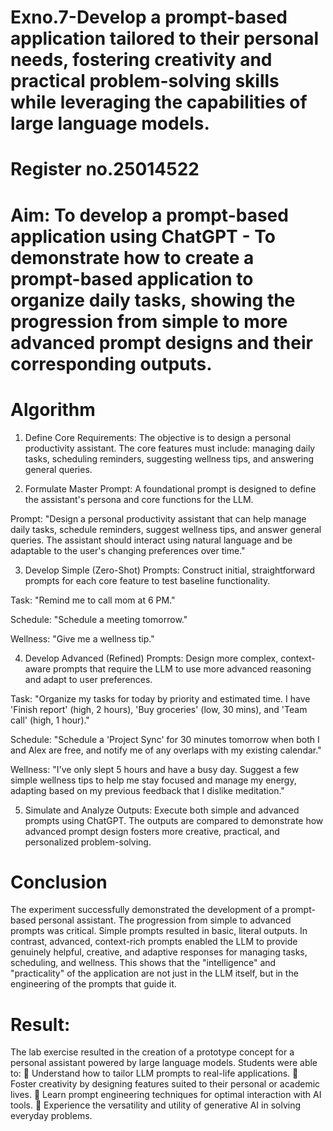 # Exno.7-Develop a prompt-based application tailored to their personal needs, fostering creativity and practical problem-solving skills while leveraging the capabilities of large language models.

# Register no.25014522

# Aim: To develop a prompt-based application using ChatGPT - To demonstrate how to create a prompt-based application to organize daily tasks, showing the progression from simple to more advanced prompt designs and their corresponding outputs.

# Algorithm
1. Define Core Requirements: The objective is to design a personal productivity assistant. The core features must include: managing daily tasks, scheduling reminders, suggesting wellness tips, and answering general queries.

2. Formulate Master Prompt: A foundational prompt is designed to define the assistant's persona and core functions for the LLM.

Prompt: "Design a personal productivity assistant that can help manage daily tasks, schedule reminders, suggest wellness tips, and answer general queries. The assistant should interact using natural language and be adaptable to the user's changing preferences over time."

3. Develop Simple (Zero-Shot) Prompts: Construct initial, straightforward prompts for each core feature to test baseline functionality.

Task: "Remind me to call mom at 6 PM."

Schedule: "Schedule a meeting tomorrow."

Wellness: "Give me a wellness tip."

4. Develop Advanced (Refined) Prompts: Design more complex, context-aware prompts that require the LLM to use more advanced reasoning and adapt to user preferences.

Task: "Organize my tasks for today by priority and estimated time. I have 'Finish report' (high, 2 hours), 'Buy groceries' (low, 30 mins), and 'Team call' (high, 1 hour)."

Schedule: "Schedule a 'Project Sync' for 30 minutes tomorrow when both I and Alex are free, and notify me of any overlaps with my existing calendar."

Wellness: "I've only slept 5 hours and have a busy day. Suggest a few simple wellness tips to help me stay focused and manage my energy, adapting based on my previous feedback that I dislike meditation."

5. Simulate and Analyze Outputs: Execute both simple and advanced prompts using ChatGPT. The outputs are compared to demonstrate how advanced prompt design fosters more creative, practical, and personalized problem-solving.

# Conclusion
The experiment successfully demonstrated the development of a prompt-based personal assistant. The progression from simple to advanced prompts was critical. Simple prompts resulted in basic, literal outputs. In contrast, advanced, context-rich prompts enabled the LLM to provide genuinely helpful, creative, and adaptive responses for managing tasks, scheduling, and wellness. This shows that the "intelligence" and "practicality" of the application are not just in the LLM itself, but in the engineering of the prompts that guide it.

# Result: 
The lab exercise resulted in the creation of a prototype concept for a personal assistant powered by large language models. Students were able to:
 Understand how to tailor LLM prompts to real-life applications.
 Foster creativity by designing features suited to their personal or academic lives.
 Learn prompt engineering techniques for optimal interaction with AI tools.
 Experience the versatility and utility of generative AI in solving everyday problems.
